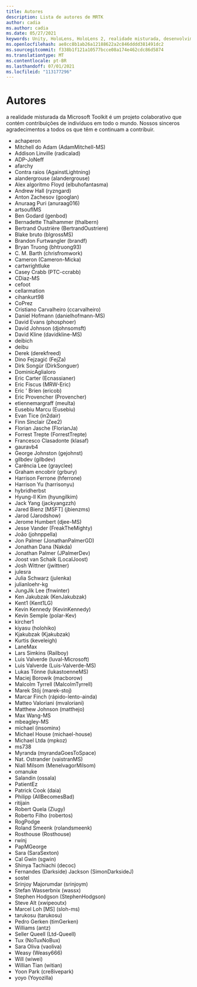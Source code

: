 ```yaml
---
title: Autores
description: Lista de autores de MRTK
author: cadia
ms.author: cadia
ms.date: 05/27/2021
keywords: Unity, HoloLens, HoloLens 2, realidade misturada, desenvolvimento, MRTK, C#, colaboradores, Community
ms.openlocfilehash: ae8cc8b1ab26a12188622a2c846dddd381491dc2
ms.sourcegitcommit: f338b1f121a10577bcce08a174e462cdc86d5874
ms.translationtype: MT
ms.contentlocale: pt-BR
ms.lasthandoff: 07/01/2021
ms.locfileid: "113177296"
---
```

# <a name="authors"></a>Autores

a realidade misturada da Microsoft Toolkit é um projeto colaborativo que contém contribuições de indivíduos em todo o mundo. Nossos sinceros agradecimentos a todos os que têm e continuam a contribuir.

- achaperon
- Mitchell do Adam (AdamMitchell-MS)
- Addison Linville (radicalad)
- ADP-JoNeff
- afarchy
- Contra raios (AgainstLightning)
- alandergrouse (alandergrouse)
- Alex algoritmo Floyd (elbuhofantasma)
- Andrew Hall (ryzngard)
- Anton Zachesov (googlan)
- Anuraag Puri (anuraag016)
- artsouflMS
- Ben Godard (genbod)
- Bernadette Thalhammer (thalbern)
- Bertrand Oustrière (BertrandOustriere)
- Blake bruto (blgrossMS)
- Brandon Furtwangler (brandf)
- Bryan Truong (bhtruong93)
- C. M. Barth (chrisfromwork)
- Cameron (Cameron-Micka)
- cartwrightluke
- Casey Crabb (PTC-ccrabb)
- CDiaz-MS
- cefoot
- cellarmation
- cihankurt98
- CoPrez
- Cristiano Carvalheiro (ccarvalheiro)
- Daniel Hofmann (danielhofmann-MS)
- David Evans (phosphoer)
- David Johnson (djohnsomsft)
- David Kline (davidkline-MS)
- deibich
- deibu
- Derek (derekfreed)
- Dino Fejzagić (FejZa)
- Dirk Songür (DirkSonguer)
- DominicAglialoro
- Eric Carter (Ecnassianer)
- Eric Fiscus (MRW-Eric)
- Eric ' Brien (ericob)
- Eric Provencher (Provencher)
- etiennemargraff (meulta)
- Eusebiu Marcu (Eusebiu)
- Evan Tice (in2dair)
- Finn Sinclair (Zee2)
- Florian Jasche (FlorianJa)
- Forrest Trepte (ForrestTrepte)
- Francesco Clasadonte (klasaf)
- gauravb4
- George Johnston (gejohnst)
- gilbdev (gilbdev)
- Carência Lee (grayclee)
- Graham encobrir (grbury)
- Harrison Ferrone (hferrone)
- Harrison Yu (harrisonyu)
- hybridherbst
- Hyung-Il Kim (hyungilkim)
- Jack Yang (jackyangzzh)
- Jared Bienz [MSFT] (jbienzms)
- Jarod (Jarodshow)
- Jerome Humbert (djee-MS)
- Jesse Vander (FreakTheMighty)
- João (johnppella)
- Jon Palmer (JonathanPalmerGD)
- Jonathan Dana (Nakda)
- Jonathan Palmer (JPalmerDev)
- Joost van Schaik (LocalJoost)
- Josh Wittner (jwittner)
- julesra
- Julia Schwarz (julenka)
- julianloehr-kg
- JungJik Lee (fnwinter)
- Ken Jakubzak (KenJakubzak)
- Kent1 (Kent1LG)
- Kevin Kennedy (KevinKennedy)
- Kevin Semple (polar-Kev)
- kircher1
- kiyasu (holohiko)
- Kjakubzak (Kjakubzak)
- Kurtis (keveleigh)
- LaneMax
- Lars Simkins (Railboy)
- Luis Valverde (luval-Microsoft)
- Luis Valverde (Luis-Valverde-MS)
- Lukas Tönne (lukastoenneMS)
- Maciej Borowik (macborow)
- Malcolm Tyrrell (MalcolmTyrrell)
- Marek Stój (marek-stoj)
- Marcar Finch (rápido-lento-ainda)
- Matteo Valoriani (mvaloriani)
- Matthew Johnson (matthejo)
- Max Wang-MS
- mbeagley-MS
- michael (insominx)
- Michael House (michael-house)
- Michael Ltda (mpkoz)
- ms738
- Myranda (myrandaGoesToSpace)
- Nat. Ostrander (vaistranMS)
- Niall Milsom (MenelvagorMilsom)
- omanuke
- Salandin (ossala)
- PatientEz
- Patrick Cook (daia)
- Philipp (AllBecomesBad)
- ritijain
- Robert Quela (Ziugy)
- Roberto Filho (robertos)
- RogPodge
- Roland Smeenk (rolandsmeenk)
- Rosthouse (Rosthouse)
- rwinj
- PapMGeorge
- Sara (SaraSexton)
- Cal Gwin (sgwin)
- Shinya Tachiachi (decoc)
- Fernandes (Darkside) Jackson (SimonDarksideJ)
- sostel
- Srinjoy Majorumdar (srinjoym)
- Stefan Wasserbnix (wassx)
- Stephen Hodgson (StephenHodgson)
- Steve Alt (xwipeoutx)
- Marcel Loh [MS] (sloh-ms)
- tarukosu (tarukosu)
- Pedro Gerken (timGerken)
- Williams (antz)
- Seller Queell (Ltd-Queell)
- Tux (NoTuxNoBux)
- Sara Oliva (vaoliva)
- Weasy (Weasy666)
- Will (wiwei)
- Willian Tian (witian)
- Yoon Park (cre8ivepark)
- yoyo (Yoyozilla)
